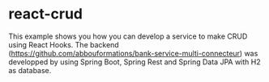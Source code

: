# react-crud
This example shows you how you can develop a service to make CRUD using React Hooks. The backend (https://github.com/abbouformations/bank-service-multi-connecteur) was developped by using Spring Boot, Spring Rest and Spring Data JPA with H2 as database.
